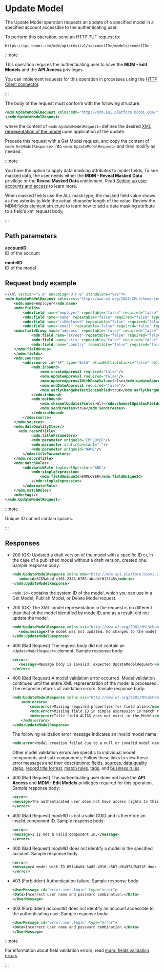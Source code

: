 # Update Model 

<head>
  <meta name="guidename" content="DataHub"/>
  <meta name="context" content="GUID-69de40b3-702b-4b54-90d3-31c6d4e6bfd9"/>
</head>


The Update Model operation requests an update of a specified model in a specified account accessible to the authenticating user.

To perform this operation, send an HTTP PUT request to:

`https://api.boomi.com/mdm/api/rest/v1/<accountID>/models/<modelID>`

:::note

This operation requires the authenticating user to have the **MDM - Edit Models** and the **API Access** privileges.

You can implement requests for this operation in processes using the [HTTP Client connector](/docs/Atomsphere/Integration/Connectors/r-atm-HTTP_Client_connector_d64af80e-febe-4cd2-89ad-e3d0fc53c502.md).

:::

The body of the request must conform with the following structure:

``` xml
<mdm:UpdateModelRequest xmlns:mdm="http://mdm.api.platform.boomi.com/" xmlns:xsi="http://www.w3.org/2001/XMLSchema-instance">
</mdm:UpdateModelRequest>
```

where the content of `<mdm:UpdateModelRequest>` defines the desired [XML representation of the model](/docs/Atomsphere/Master%20Data%20Hub/REST%20APIs/hub-Model_XML_representation_69d11108-f18a-4f07-9fc6-4cbd6b468449.md) upon application of the update.

Precede this request with a Get Model request, and copy the content of `<mdm:GetModelResponse>` into `<mdm:UpdateModelRequest>` and then modify as needed.

:::note

You have the option to apply data masking attributes to model fields. To see masked data, the user needs either the **MDM - Reveal Masked Data** privilege or the **Reveal Masked Data** entitlement. Read [Setting up user accounts and access](/docs/Atomsphere/Master%20Data%20Hub/Getting%20started/r-mdm-User_Management_5f47b2da-d5cc-4c88-bdfd-0a255d69323a.md) to learn more. 

When masked fields use the ALL mask type, the masked field value shows as five asteriks to hide the actual character length of the value. Review the [MDM:fields element structure](/docs/Atomsphere/Master%20Data%20Hub/REST%20APIs/hub-mdm_fields_element_structure_6df92ffb-2902-4df7-ae06-2062dfdd8b95.md#data-masking) to learn how to add a data masking attribute to a field's xml request body. 

:::

## Path parameters 

**accountID**  
ID of the account

**modelID**  
ID of the model

## Request body example

```xml
<?xml version="1.0" encoding="UTF-8" standalone="yes"?>
<mdm:UpdateModelRequest xmlns:xsi="http://www.w3.org/2001/XMLSchema-instance" xmlns:mdm="http://mdm.api.platform.boomi.com/">
    <mdm:name>employer</mdm:name>
    <mdm:fields>
        <mdm:field name="employer" repeatable="false" required="false" type="STRING" uniqueId="EMPLOYER" maxLength="100"/>
        <mdm:field name="name" repeatable="false" required="false" type="STRING" uniqueId="NAME" maxLength="100"/>
        <mdm:field name="isEmployed" repeatable="false" required="false" type="BOOLEAN" uniqueId="ISEMPLOYED" maxLength="100" masked="ALL"/>
        <mdm:field name="email" repeatable="false" required="false" type="STRING" uniqueId="EMAIL" maxLength="100" masked="ALL"/>
    <mdm:fieldGroup name="address" repeatable="false" required="false" uniqueId="ADDRESS">
            <mdm:field name="street" repeatable="false" required="false" type="STRING" uniqueId="STREET" masked="PARTIAL MASK" firstMaskCharsCount="2" lastMaskCharsCount ="3"/>
            <mdm:field name="city" repeatable="false" required="false" type="STRING" uniqueId="CITY"/>
            <mdm:field name="country" repeatable="false" required="false" type="STRING" uniqueId="COUNTRY"/>
    </mdm:fieldGroup>
    </mdm:fields>
    <mdm:sources>
        <mdm:source id="SF" type="Both" allowMultipleLinks="false" default="true">
            <mdm:inbound>
                <mdm:createApproval required="false"/>
                <mdm:updateApproval required="false"/>
                <mdm:updateApprovalWithBaseValue>false</mdm:updateApprovalWithBaseValue>
                <mdm:endDateApproval required="false"/>
                <mdm:earlyChangeDetectionEnabled>true</mdm:earlyChangeDetectionEnabled>
            </mdm:inbound>
            <mdm:outbound>
                <mdm:channelUpdatesFields>All</mdm:channelUpdatesFields>
                <mdm:sendCreates>true</mdm:sendCreates>
            </mdm:outbound>
        </mdm:source>
    </mdm:sources>
    <mdm:dataQualitySteps/>
      <mdm:recordTitle>
            <mdm:titleParameters>
            <mdm:parameter uniqueId="EMPLOYER"/>
            <mdm:parameter staticConstant="."/>
            <mdm:parameter uniqueId="NAME"/>
        </mdm:titleParameters>
    </mdm:recordTitle>
    <mdm:matchRules>
        <mdm:matchRule topLevelOperator="AND">
            <mdm:simpleExpression>
                <mdm:fieldUniqueId>EMPLOYER</mdm:fieldUniqueId>
            </mdm:simpleExpression>
        </mdm:matchRule>
    </mdm:matchRules>
    <mdm:tags/>
</mdm:UpdateModelRequest>
```
:::note

Unique ID cannot contain spaces.

:::

## Responses 

-   200 \(OK\) Updated a draft version of the model with a specific ID or, in the case of a published model without a draft version, created one. Sample response body:

    ```xml 
    <mdm:UpdateModelResponse xmlns:mdm="http://mdm.api.platform.boomi.com/" xmlns:xsi="http://www.w3.org/2001/XMLSchema-instance">
       <mdm:id>6789abcd-ef01-2345-6789-abcdef012345</mdm:id>
    </mdm:UpdateModelResponse>
    ```

    `<mdm:id>` contains the system ID of the model, which you can use in a Get Model, Publish Model, or Delete Model request.

-   200 \(OK\) The XML model representation in the request is no different than that of the model identified by modelID, and as a result, did not update the model.

    ``` xml
    <mdm:UpdateModelResponse xmlns:xsi="http://www.w3.org/2001/XMLSchema-instance" xmlns:mdm="http://mdm.api.platform.boomi.com/">
       <mdm:message>The model was not updated. No changes to the model were specified in the request.</mdm:message>
    </mdm:UpdateModelResponse>
    ```

-   400 \(Bad Request\) The request body did not contain an `<UpdateModelRequest>` element. Sample response body:

    ``` xml
    <error>
       <message>Message body is invalid: expected UpdateModelRequest</message>
    </error>
    ```

-  400 (Bad Request) A model validation error occurred. Model validation continues until the entire XML representation of the model is processed. The response returns all validation errors. Sample response body:

    ```xml
    <mdm:UpdateModelResponse xmlns:xsi="http://www.w3.org/2001/XMLSchema-instance" xmlns:mdm="http://mdm.api.platform.boomi.com/">
        <mdm:errors>
            <mdm:error>Missing required properties for field alien</mdm:error>
            <mdm:error>Missing field ID in simple expression in match rule</mdm:error>
            <mdm:error>Title field ALIAS does not exist in the Model</mdm:error>
        </mdm:errors>
    </mdm:UpdateModelResponse>
    ```
    The following validation error message indicates an invalid model name:

    ```xml
    <mdm:error>Model creation failed due to a null or invalid model name. The name must have at least 2 characters and no more than 40.</mdm:error>
    ```

    Other model validation errors are specific to individual model components and sub-components. Follow these links to view these error messages and their descriptions: [fields](/docs/Atomsphere/Master%20Data%20Hub/REST%20APIs/hub-mdm_fields_validation_errors_a300c59d-1962-4af0-a29c-ec6380bb54d6.md), [sources](/docs/Atomsphere/Master%20Data%20Hub/REST%20APIs/hub-mdm_sources_validation_errors_be0d72cd-4bc0-414d-96a4-9fcaf8432f1d.md), [data quality steps](/docs/Atomsphere/Master%20Data%20Hub/REST%20APIs/hub-mdm_dataQualitySteps_validation_errors_e05c8a41-e2cf-4136-b15d-7347b5dbb692.md), [record title format](/docs/Atomsphere/Master%20Data%20Hub/REST%20APIs/hub-mdm_recordTitle_validation_errors_3399ae58-d8cf-40e1-a52d-13c7fdde0813.md), [match rules](/docs/Atomsphere/Master%20Data%20Hub/REST%20APIs/hub-mdm_matchRules_validation_errors_98726746-7683-430f-9469-6e23af054fed.md), [tags](/docs/Atomsphere/Master%20Data%20Hub/REST%20APIs/hub-mdm_tags_validation_errors_55f5ca76-1f97-4b9a-80e8-0a6956ecba38.md), and [business rules](/docs/Atomsphere/Master%20Data%20Hub/REST%20APIs/hub-mdm_businessRule_validation_errors_4514a10a-3b30-4b13-aa0b-84de4f13bd2e.md).

- 400 (Bad Request) The authenticating user does not have the **API Access** and **MDM - Edit Models** privileges required for this operation. Sample response body:

    ```xml
    <error>
    <message>The authenticated user does not have access rights to this functionality</message>
    </error>
    ```

- 400 (Bad Request) *modelID* is not a valid GUID and is therefore an invalid component ID. Sample response body:

    ```xml
    <error>
    <message>1 is not a valid component ID.</message>
    </error>
    ```

- 400 (Bad Request) *modelID* does not identify a model in the specified account. Sample response body:

    ```xml
    <error>
    <message>A model with ID 851a6a64-6a88-4916-a5b7-d6a974d54318 does not exist.</message>
    </error>
    ```

- 403 (Forbidden) Authentication failure. Sample response body:

    ```xml
    <UserMessage id="error.user.login" type="error">
    <Data>Incorrect user name and password combination.</Data>
    </UserMessage>
    ```

-  403 (Forbidden) *accountID* does not identify an account accessible to the authenticating user. Sample response body:

    ```xml
    <UserMessage id="error.user.login" type="error">
    <Data>Incorrect user name and password combination.</Data>
    </UserMessage>
    ```

:::note

For information about field validation errors, read [mdm: fields validation errors](/docs/Atomsphere/Master%20Data%20Hub/REST%20APIs/hub-mdm_fields_validation_errors_a300c59d-1962-4af0-a29c-ec6380bb54d6.md)

:::